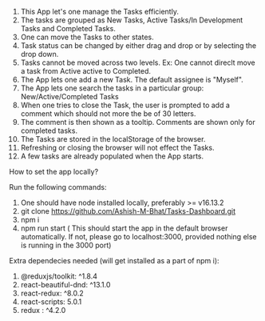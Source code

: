 1. This App let's one manage the Tasks efficiently.
2. The tasks are grouped as New Tasks, Active Tasks/In Development Tasks and Completed Tasks.
3. One can move the Tasks to other states.
4. Task status can be changed by either drag and drop or by selecting the drop down.
5. Tasks cannot be moved across two levels. Ex: One cannot direclt move a task from Active active to Completed.
6. The App lets one add a new Task. The default assignee is "Myself".
7. The App lets one search the tasks in a particular group: New/Active/Completed Tasks
8. When one tries to close the Task, the user is prompted to add a comment which should not more the be of 30 letters.
9. The comment is then shown as a tooltip. Comments are shown only for completed tasks.
10. The Tasks are stored in the localStorage of the browser.
11. Refreshing or closing the browser will not effect the Tasks.
12. A few tasks are already populated when the App starts.

How to set the app locally?

Run the following commands:
 1. One should have node installed locally, preferably >= v16.13.2
 2. git clone https://github.com/Ashish-M-Bhat/Tasks-Dashboard.git
 3. npm i
 4. npm run start ( This should start the app in the default browser automatically. If not, please go to localhost:3000, provided nothing else is running in the 3000 port)

Extra dependecies needed (will get installed as a part of npm i):

1. @reduxjs/toolkit: ^1.8.4
2. react-beautiful-dnd: ^13.1.0
3. react-redux: ^8.0.2
4. react-scripts: 5.0.1
5. redux : ^4.2.0